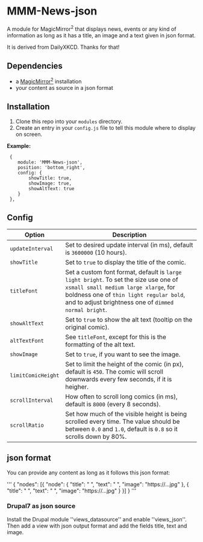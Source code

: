 # MMM-News-json
A module for MagicMirror<sup>2</sup> that displays news, events or any kind of
information as long as it has a title, an image and a text given in json format.


It is derived from DailyXKCD. Thanks for that!

## Dependencies
  * a [MagicMirror<sup>2</sup>](https://github.com/MichMich/MagicMirror) installation
  * your content as source in a json format

## Installation
  1. Clone this repo into your `modules` directory.
  2. Create an entry in your `config.js` file to tell this module where to display on screen.
  
 **Example:**
```
 {
    module: 'MMM-News-json',
	position: 'bottom_right',
	config: {
		showTitle: true,
		showImage: true,
		showAltText: true
	}
 },
```

## Config
| **Option** | **Description** |
| --- | --- |
| `updateInterval` | Set to desired update interval (in ms), default is `3600000` (10 hours). |
| `showTitle` | Set to `true` to display the title of the comic. |
| `titleFont` | Set a custom font format, default is `large light bright`. To set the size use one of `xsmall small medium large xlarge`, for boldness one of `thin light regular bold`, and to adjust brightness one of `dimmed normal bright`. |
| `showAltText` | Set to `true` to show the alt text (tooltip on the original comic). |
| `altTextFont` | See `titleFont`, except for this is the formatting of the alt text. |
| `showImage` | Set to `true`, if you want to see the image. |
| `limitComicHeight` | Set to limit the height of the comic (in px), default is `450`. The comic will scroll downwards every few seconds, if it is heigher. |
| `scrollInterval` | How often to scroll long comics (in ms), default is `8000` (every 8 seconds). |
| `scrollRatio` | Set how much of the visible height is being scrolled every time. The value should be between `0.0` and `1.0`, default is `0.8` so it scrolls down by 80%. |

## json format
You can provide any content as long as it follows this json format:

'''
{ "nodes": 
    [{ "node":
        { "title": " ", "text": " ", "image": "https://...jpg" },
        { "title": " ", "text": " ", "image": "https://...jpg" }
    }]
}
'''

### Drupal7 as json source
Install the Drupal module ''views_datasource'' and enable ''views_json''. Then
add a view with json output format and add the fields title, text and image.

